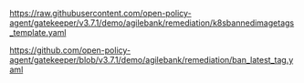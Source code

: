 https://raw.githubusercontent.com/open-policy-agent/gatekeeper/v3.7.1/demo/agilebank/remediation/k8sbannedimagetags_template.yaml


https://github.com/open-policy-agent/gatekeeper/blob/v3.7.1/demo/agilebank/remediation/ban_latest_tag.yaml


